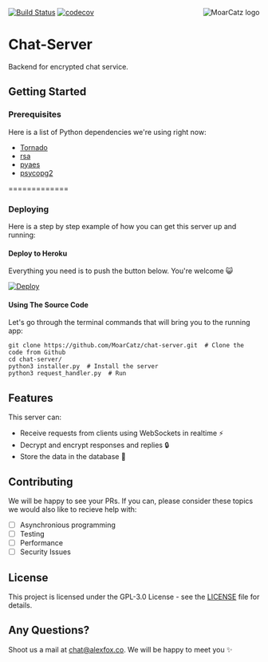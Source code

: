 <img src="https://avatars3.githubusercontent.com/u/21263910?v=3&s=100" alt="MoarCatz logo"
     title="MoarCatz" align="right" />

[![Build Status](https://travis-ci.org/MoarCatz/chat-server.svg?branch=master)](https://travis-ci.org/MoarCatz/chat-server)
[![codecov](https://codecov.io/gh/MoarCatz/chat-server/branch/master/graph/badge.svg)](https://codecov.io/gh/MoarCatz/chat-server)

# Chat-Server
Backend for encrypted chat service.

## Getting Started
### Prerequisites
Here is a list of Python dependencies we're using right now:

* [Tornado](https://github.com/tornadoweb/tornado)
* [rsa](https://github.com/sybrenstuvel/python-rsa)
* [pyaes](https://github.com/ricmoo/pyaes)
* [psycopg2](https://github.com/psycopg/psycopg2)

=============

### Deploying
Here is a step by step example of how you can get this server up and running:

#### Deploy to Heroku
Everything you need is to push the button below. You're welcome :smiley_cat:

[![Deploy](https://www.herokucdn.com/deploy/button.svg)](https://heroku.com/deploy)

#### Using The Source Code
Let's go through the terminal commands that will bring you to the running app:
```
git clone https://github.com/MoarCatz/chat-server.git  # Clone the code from Github
cd chat-server/
python3 installer.py  # Install the server
python3 request_handler.py  # Run
```

## Features
This server can:

* Receive requests from clients using WebSockets in realtime :zap:
* Decrypt and encrypt responses and replies :lock:
* Store the data in the database :file_folder:

## Contributing
We will be happy to see your PRs. If you can, please consider these topics we would also like to recieve help with:

- [ ] Asynchronious programming
- [ ] Testing
- [ ] Performance
- [ ] Security Issues

## License
This project is licensed under the GPL-3.0 License - see the [LICENSE](https://github.com/MoarCatz/chat-client/blob/master/LICENSE) file for details.

## Any Questions?
Shoot us a mail at chat@alexfox.co. We will be happy to meet you :sparkles:
